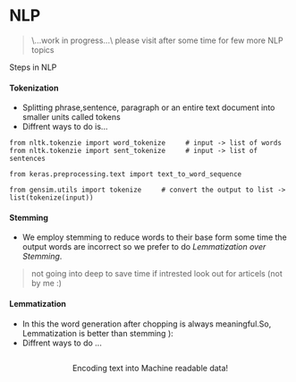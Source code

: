 # NLP
> \\...work in progress...\\ please visit after some time for few more NLP topics

Steps in NLP

#### Tokenization
* Splitting phrase,sentence, paragraph or an entire text document into smaller units called tokens
* Diffrent ways to do is...
```commandline
from nltk.tokenzie import word_tokenize     # input -> list of words
from nltk.tokenzie import sent_tokenize     # input -> list of sentences

from keras.preprocessing.text import text_to_word_sequence

from gensim.utils import tokenize     # convert the output to list -> list(tokenize(input))
```

#### Stemming
* We employ stemming to reduce words to their base form some time the output words are incorrect so we prefer to do *Lemmatization over Stemming*.
> not going into deep to save time if intrested look out for articels (not by me :)

#### Lemmatization
* In this the word generation after chopping is always meaningful.So, Lemmatization is better  than stemming ):
* Diffrent ways to do ...
```commandline

```

<p align="center">
    Encoding  text into Machine readable data!
</p>

